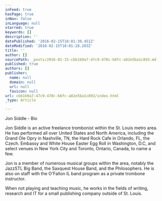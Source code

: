 ```yaml
---
inFeed: true
hasPage: true
inNav: false
inLanguage: null
starred: true
keywords: []
description: ''
datePublished: '2016-02-15T18:01:30.451Z'
dateModified: '2016-02-15T18:01:28.203Z'
title: ''
author: []
sourcePath: _posts/2016-02-15-cbb1b9a7-47c9-470c-b6fc-a82e5ba1c893.md
published: true
authors: []
publisher:
  name: null
  domain: null
  url: null
  favicon: null
url: cbb1b9a7-47c9-470c-b6fc-a82e5ba1c893/index.html
_type: Article

---
```

Jon Siddle - Bio

Jon Siddle is an active freelance trombonist within the St. Louis metro area. He has performed all over United States and North America, including the Grand Ole Opry in Nashville, TN, the Hard Rock Cafe in Orlando, FL, the Czech. Embassy and White House Easter Egg Roll in Washington, D.C, and select venues in New York City and Toronto, Ontario, Canada, to name a few.

Jon is a member of numerous musical groups within the area, notably the JazzSTL Big Band, the Saxquest House Band, and the Philosophers. He is also on staff with the O'Fallon IL band program as a private trombone instructor.

When not playing and teaching music, he works in the fields of writing, research and IT for a small publishing company outside of St. Louis.